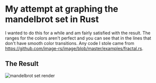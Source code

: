 # My attempt at graphing the mandelbrot set in Rust

I wanted to do this for a while and am fairly satisfied with the result. The ranges for the colors aren't
perfect and you can see that in the lines that don't have smooth color transitions. Any code I stole came
from https://github.com/image-rs/image/blob/master/examples/fractal.rs.

## The Result

![mandelbrot set render](./mandelbrot.png)
